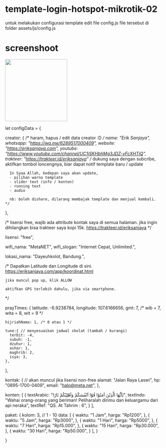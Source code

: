 # template-login-hotspot-mikrotik-02

untuk melakukan configurasi template edit file config.js
file tersebut di folder assets/js/config.js

# screenshoot
<img width="200" src="https://eriksanjaya.com/public/images/hotspot/02/hs001.jpeg" />

let configData = {
  
  creator: { /* haram, hapus / edit data creator :D */
    name: "Erik Sanjaya",
    whatsapp: "https://wa.me/6289517000409",
    website: "https://eriksanjaya.com",
    youtube: "https://www.youtube.com/channel/UC1jSKHbhMg3JDZ-vFcXHTjQ",
    trakteer: "https://trakteer.id/eriksanjaya"
    /*
      dukung saya dengan subcribe,
      aktifkan tombol loncengnya, biar dapat notif template baru / update

      In Syaa Allah, kedepan saya akan update, 
      - pilihan warna template
      - slider text (info / konten)
      - running text
      - audio
      
      nb: boleh dishare, dilarang membajak template dan menjual kembali.
    */ 
  },

  /*
    lisensi free, wajib ada attribute kontak saya di semua halaman.
    jika ingin dihilangkan bisa trakteer saya kopi 15k.
    https://trakteer.id/eriksanjaya
  */ 
  
  lisensi: "free",

  wifi_nama: "MetaNET",
  wifi_slogan: "Internet Cepat, Unlimited.",
  
  lokasi_nama: "Dayeuhkolot, Bandung.",

  /*
    Dapatkan Latitude dan Longitude di sini.
    https://eriksanjaya.com/app/koordinat.html

    jika muncul pop up, klik ALLOW
    
    aktifkan GPS terlebih dahulu, jika via smartphone.
  */

  prayTimes: {
    latitude: -6.9238784,
    longitude: 107.6166656,
    gmt: 7, /* wib = 7, wita = 8, wit = 9 */

    hijriahNama: 1, /* 0 atau 1 */ 

    tune:{ // menyesuaikan jadwal sholat (tambah / kurangi)
      terbit: -4,
      subuh: -1,
      dzuhur: 1,
      ashar: 1,
      maghrib: 2,
      isya: 3,
    },
  },

  kontak: { // akan muncul jika lisensi non-free
    alamat: "Jalan Raya Laswi",
    hp: "0895-1700-0409",
    email: "halo@meta.net",
  },
  
  konten: [
    {
      textArabic: "يٰٓاَيُّهَا الَّذِيْنَ اٰمَنُوْا قُوْٓا اَنْفُسَكُمْ وَاَهْلِيْكُمْ نَارًا",
      textIndo: "Wahai orang-orang yang beriman! Peliharalah dirimu dan keluargamu dari api neraka",
      textRef: "QS. At Tahrim : 6",
    }
  ],

  paket: {
    kolom: 3, // 1 - 10
    data:  [
      {
        waktu: "1 Jam",
        harga: "Rp1200",
      },
      {
        waktu: "5 Jam",
        harga: "Rp3000",
      },
      {
        waktu: "1 Hari",
        harga: "Rp5000",
      },
      {
        waktu: "7 Hari",
        harga: "Rp15.000",
      },
      {
        waktu: "15 Hari",
        harga: "Rp30.000",
      },
      {
        waktu: "30 Hari",
        harga: "Rp50.000",
      }
    ],
  }

}
